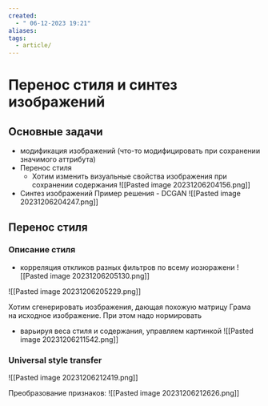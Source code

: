 ```yaml
---
created:
  - " 06-12-2023 19:21"
aliases: 
tags:
  - article/
---
```


# Перенос стиля и синтез изображений

## Основные задачи
- модификация изображений (что-то модифицировать при сохранении значимого аттрибута)
- Перенос стиля
	- Хотим изменить визуальные свойства изображения при сохранении содержания
![[Pasted image 20231206204156.png]]
- Синтез изображений
Пример решения - DCGAN
![[Pasted image 20231206204247.png]]


## Перенос стиля

### Описание стиля
- корреляция откликов разных фильтров по всему иозюражени
![[Pasted image 20231206205130.png]]


![[Pasted image 20231206205229.png]]


Хотим сгенерировать иозбражения, дающая похожую матрицу Грама на исходное изображение. При этом надо нормировать


- варьируя веса стиля и содержания, управляем картинкой
![[Pasted image 20231206211542.png]]

### Universal style transfer
![[Pasted image 20231206212419.png]]

Преобразование признаков:
![[Pasted image 20231206212626.png]]

